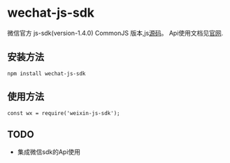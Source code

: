 # wechat-js-sdk
微信官方 js-sdk(version-1.4.0) CommonJS 版本,js[源码](https://res.wx.qq.com/open/js/jweixin-1.4.0.js)。
Api使用文档见[官网](https://mp.weixin.qq.com/wiki?t=resource/res_main&id=mp1421141115).

## 安装方法

```
npm install wechat-js-sdk

```

## 使用方法

```
const wx = require('weixin-js-sdk');

```

## TODO

- 集成微信sdk的Api使用
